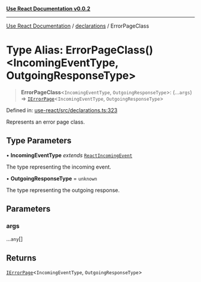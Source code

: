 [**Use React Documentation v0.0.2**](../../README.md)

***

[Use React Documentation](../../modules.md) / [declarations](../README.md) / ErrorPageClass

# Type Alias: ErrorPageClass()\<IncomingEventType, OutgoingResponseType\>

> **ErrorPageClass**\<`IncomingEventType`, `OutgoingResponseType`\>: (...`args`) => [`IErrorPage`](../interfaces/IErrorPage.md)\<`IncomingEventType`, `OutgoingResponseType`\>

Defined in: [use-react/src/declarations.ts:323](https://github.com/stonemjs/use-react/blob/9a749b225241b8e0ac2a5483904ca8322927b1d4/src/declarations.ts#L323)

Represents an error page class.

## Type Parameters

• **IncomingEventType** *extends* [`ReactIncomingEvent`](ReactIncomingEvent.md)

The type representing the incoming event.

• **OutgoingResponseType** = `unknown`

The type representing the outgoing response.

## Parameters

### args

...`any`[]

## Returns

[`IErrorPage`](../interfaces/IErrorPage.md)\<`IncomingEventType`, `OutgoingResponseType`\>

